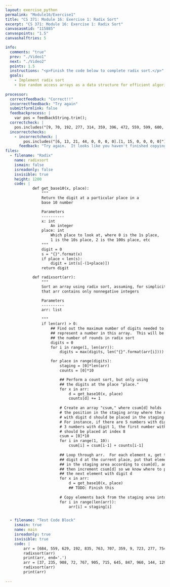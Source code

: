 ```yaml
---
layout: exercise_python
permalink: "Module16/Exercise1"
title: "CS 371: Module 16: Exercise 1: Radix Sort"
excerpt: "CS 371: Module 16: Exercise 1: Radix Sort"
canvasasmtid: "115885"
canvaspoints: "1.5"
canvashalftries: 5

info:
  comments: "true"
  prev: "./Video1"
  next: "./Video2"
  points: 1.5
  instructions: "<p>Finish the code below to complete radix sort.</p>"
  goals:
    - Implement radix sort
    - Use random access arrays as a data structure for efficient algorithm implementation
    
processor:  
  correctfeedback: "Correct!!" 
  incorrectfeedback: "Try again"
  submitformlink: false
  feedbackprocess: | 
    var pos = feedbackString.trim();
  correctcheck: |
    pos.includes("[9, 70, 192, 277, 314, 359, 396, 472, 559, 599, 600, 629, 684, 705, 707, 723, 754, 763, 804, 835].[37, 72, 129, 144, 178, 235, 276, 281, 390, 508, 583, 645, 715, 749, 767, 847, 905, 908, 960, 972]")
  incorrectchecks:
    - incorrectcheck: |
        pos.includes("[6, 13, 21, 44, 0, 0, 0, 0].[1, 15, 0, 0, 0, 0]")
      feedback: "Try again.  It looks like you haven't finished copying over leftover elements from the first or second halves in the merge"
files:
  - filename: "Radix"
    name: radixsort
    ismain: false
    isreadonly: false
    isvisible: true
    height: 1200
    code: | 
            def get_base10(x, place):
                """
                Return the digit at a particular place in a 
                base 10 number

                Parameters
                ----------
                x: int
                    An integer
                place: int
                    Which place to look at, where 0 is the 1s place,
                    1 is the 10s place, 2 is the 100s place, etc
                """
                digit = 0
                s = "{}".format(x)
                if place < len(s):
                    digit = int(s[-(1+place)])
                return digit

            def radixsort(arr):
                """
                Sort an array using radix sort, assuming, for simplicity,
                that arr contains only nonnegative integers

                Parameters
                ----------
                arr: list

                """
                if len(arr) > 0:
                    ## Find out the maximum number of digits needed to 
                    ## represent a number in this array.  This will be
                    ## the number of rounds in radix sort
                    digits = 0
                    for i in range(1, len(arr)):
                        digits = max(digits, len("{}".format(arr[i])))

                    for place in range(digits):
                        staging = [0]*len(arr)
                        counts = [0]*10

                        ## Perform a count sort, but only using
                        ## the digits at the place "place."
                        for x in arr:
                            d = get_base10(x, place)
                            counts[d] += 1
                        
                        # Create an array "csum," where csum[d] holds
                        # the position in the staging array where the next number
                        # with digit d should be placed in the staging area.
                        # For instance, if there are 5 numbers with digit 0 and
                        # 3 numbers with digit 1, the first number with a digit 2
                        # should be placed at index 8
                        csum = [0]*10
                        for i in range(1, 10):
                            csum[i] = csum[i-1] + counts[i-1]
                        
                        ## Loop through arr.  For each element x, get the 
                        ## digit d at the current place, put that element
                        ## in the staging area according to csum[d], and
                        ## then increment csum[d] so we know where to place
                        ## the next element with digit d
                        for x in arr:
                            d = get_base10(x, place)
                            ## TODO: Finish this
                        
                        # Copy elements back from the staging area into arr
                        for i in range(len(arr)):
                            arr[i] = staging[i]


  - filename: "Test Code Block"
    ismain: true
    name: main
    isreadonly: true
    isvisible: true
    code: |
        arr = [684, 559, 629, 192, 835, 763, 707, 359, 9, 723, 277, 754, 804, 599, 70, 472, 600, 396, 314, 705]
        radixsort(arr)
        print(arr, end='.')
        arr = [37, 235, 908, 72, 767, 905, 715, 645, 847, 960, 144, 129, 972, 583, 749, 508, 390, 281, 178, 276]
        radixsort(arr)
        print(arr)
        
---
```

